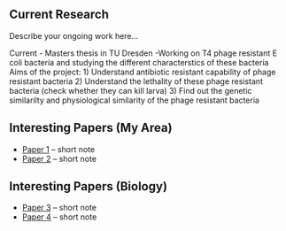 <div class="cards">
  <div class="card">
    <h2>Current Research</h2>
    <p>Describe your ongoing work here...</p>
    Current - Masters thesis in TU Dresden 
    -Working on T4 phage resistant E coli bacteria and studying the different characterstics of these bacteria 
    Aims of the project: 1) Understand antibiotic resistant capability of phage resistant bacteria 
                         2) Understand the lethality of these phage resistant bacteria (check whether they can kill larva)
                         3) Find out the genetic similarilty and physiological similarity of the phage resistant bacteria 
    
  </div>
  <div class="card">
    <h2>Interesting Papers (My Area)</h2>
    <ul>
      <li><a href="link-to-paper1">Paper 1</a> – short note</li>
      <li><a href="link-to-paper2">Paper 2</a> – short note</li>
    </ul>
  </div>
  <div class="card">
    <h2>Interesting Papers (Biology)</h2>
    <ul>
      <li><a href="link-to-paper3">Paper 3</a> – short note</li>
      <li><a href="link-to-paper4">Paper 4</a> – short note</li>
    </ul>
  </div>
</div>
